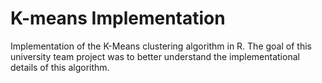 # K-means Implementation
Implementation of the K-Means clustering algorithm in R. The goal of this university team project was to better understand the implementational details of this algorithm.
